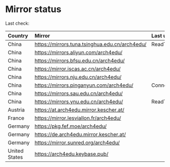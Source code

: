 <script src="./time.js"></script>
# Mirror status
Last check: <script type="text/javascript">localize(1673454995.5424);</script>

|Country|Mirror|Last update|
|:------|:-----|:----------|
|China|https://mirrors.tuna.tsinghua.edu.cn/arch4edu/|ReadTimeout|
|China|https://mirrors.aliyun.com/arch4edu/|<script type="text/javascript">localize(1673375854);</script>|
|China|https://mirrors.bfsu.edu.cn/arch4edu/|<script type="text/javascript">localize(1673419072);</script>|
|China|https://mirror.iscas.ac.cn/arch4edu/|<script type="text/javascript">localize(1673419072);</script>|
|China|https://mirrors.nju.edu.cn/arch4edu/|<script type="text/javascript">localize(1673375854);</script>|
|China|https://mirrors.pinganyun.com/arch4edu/|ConnectTimeout|
|China|https://mirrors.sau.edu.cn/arch4edu/|<script type="text/javascript">localize(1671258899);</script>|
|China|https://mirrors.ynu.edu.cn/arch4edu/|ReadTimeout|
|Austria|https://at.arch4edu.mirror.kescher.at/|<script type="text/javascript">localize(1673419072);</script>|
|France|https://mirror.lesviallon.fr/arch4edu/|<script type="text/javascript">localize(1673419072);</script>|
|Germany|https://pkg.fef.moe/arch4edu/|<script type="text/javascript">localize(1673419072);</script>|
|Germany|https://de.arch4edu.mirror.kescher.at/|<script type="text/javascript">localize(1673419072);</script>|
|Germany|https://mirror.sunred.org/arch4edu/|<script type="text/javascript">localize(1673419072);</script>|
|United States|https://arch4edu.keybase.pub/|<script type="text/javascript">localize(1673419072);</script>|

<script src="./tablefilter/tablefilter.js"></script>
<script src="./table.js"></script>